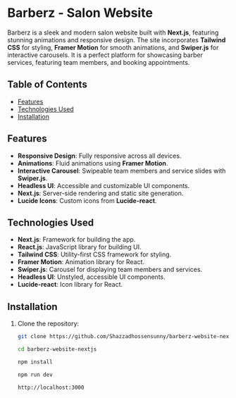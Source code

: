 # Barberz - Salon Website

Barberz is a sleek and modern salon website built with **Next.js**, featuring stunning animations and responsive design. The site incorporates **Tailwind CSS** for styling, **Framer Motion** for smooth animations, and **Swiper.js** for interactive carousels. It is a perfect platform for showcasing barber services, featuring team members, and booking appointments.

## Table of Contents

- [Features](#features)
- [Technologies Used](#technologies-used)
- [Installation](#installation)

## Features

- **Responsive Design**: Fully responsive across all devices.
- **Animations**: Fluid animations using **Framer Motion**.
- **Interactive Carousel**: Swipeable team members and service slides with **Swiper.js**.
- **Headless UI**: Accessible and customizable UI components.
- **Next.js**: Server-side rendering and static site generation.
- **Lucide Icons**: Custom icons from **Lucide-react**.

## Technologies Used

- **Next.js**: Framework for building the app.
- **React.js**: JavaScript library for building UI.
- **Tailwind CSS**: Utility-first CSS framework for styling.
- **Framer Motion**: Animation library for React.
- **Swiper.js**: Carousel for displaying team members and services.
- **Headless UI**: Unstyled, accessible UI components.
- **Lucide-react**: Icon library for React.

## Installation

1. Clone the repository:

   ```bash
   git clone https://github.com/Shazzadhossensunny/barberz-website-nextjs

   cd barberz-website-nextjs

   npm install

   npm run dev

   http://localhost:3000
   ```
